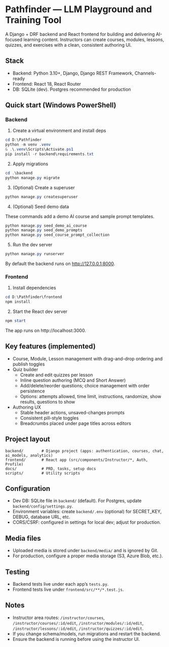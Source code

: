 # Pathfinder — LLM Playground and Training Tool

A Django + DRF backend and React frontend for building and delivering AI-focused learning content. Instructors can create courses, modules, lessons, quizzes, and exercises with a clean, consistent authoring UI.

## Stack
- Backend: Python 3.10+, Django, Django REST Framework, Channels-ready
- Frontend: React 18, React Router
- DB: SQLite (dev). Postgres recommended for production

## Quick start (Windows PowerShell)

### Backend
1) Create a virtual environment and install deps

```powershell
cd D:\Pathfinder
python -m venv .venv
& .\.venv\Scripts\Activate.ps1
pip install -r backend\requirements.txt
```

2) Apply migrations

```powershell
cd .\backend
python manage.py migrate
```

3) (Optional) Create a superuser

```powershell
python manage.py createsuperuser
```

4) (Optional) Seed demo data

These commands add a demo AI course and sample prompt templates.

```powershell
python manage.py seed_demo_ai_course
python manage.py seed_demo_prompts
python manage.py seed_course_prompt_collection
```

5) Run the dev server

```powershell
python manage.py runserver
```

By default the backend runs on http://127.0.0.1:8000.

### Frontend
1) Install dependencies

```powershell
cd D:\Pathfinder\frontend
npm install
```

2) Start the React dev server

```powershell
npm start
```

The app runs on http://localhost:3000.

## Key features (implemented)
- Course, Module, Lesson management with drag-and-drop ordering and publish toggles
- Quiz builder
  - Create and edit quizzes per lesson
  - Inline question authoring (MCQ and Short Answer)
  - Add/delete/reorder questions; choice management with order persistence
  - Options: attempts allowed, time limit, instructions, randomize, show results, questions to show
- Authoring UX
  - Stable header actions, unsaved-changes prompts
  - Consistent pill-style toggles
  - Breadcrumbs placed under page titles across editors

## Project layout
```
backend/        # Django project (apps: authentication, courses, chat, ai_models, analytics)
frontend/       # React app (src/components/Instructor/*, Auth, Profile)
docs/           # PRD, tasks, setup docs
scripts/        # Utility scripts
```

## Configuration
- Dev DB: SQLite file in `backend/` (default). For Postgres, update `backend/config/settings.py`.
- Environment variables: create `backend/.env` (optional) for SECRET_KEY, DEBUG, database URL, etc.
- CORS/CSRF: configured in settings for local dev; adjust for production.

## Media files
- Uploaded media is stored under `backend/media/` and is ignored by Git.
- For production, configure a proper media storage (S3, Azure Blob, etc.).

## Testing
- Backend tests live under each app’s `tests.py`.
- Frontend tests live under `frontend/src/**/*.test.js`.

## Notes
- Instructor area routes: `/instructor/courses`, `/instructor/courses/:id/edit`, `/instructor/modules/:id/edit`, `/instructor/lessons/:id/edit`, `/instructor/quizzes/:id/edit`.
- If you change schema/models, run migrations and restart the backend.
- Ensure the backend is running before using the instructor UI.
